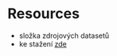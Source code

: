 # Resources

- složka zdrojových datasetů
- ke stažení [zde](https://mega.nz/file/0lUykIwK#7EdXzObDcrv-01nUBg4KvO7fMQGJpOlq5MX3SJEC0bw)